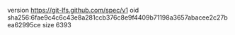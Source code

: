 version https://git-lfs.github.com/spec/v1
oid sha256:6fae9c4c6c43e8a281ccb376c8e9f4409b71198a3657abacee2c27bea62995ce
size 6393
